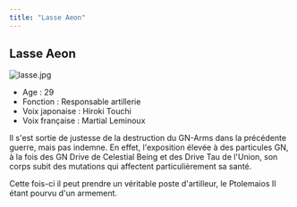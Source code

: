```yaml
---
title: "Lasse Aeon"
---
```


Lasse Aeon
----------

![lasse.jpg](/images/stories/saga/gundam00/persos/s2/lasse.jpg "lasse.jpg")
- Age : 29  
- Fonction : Responsable artillerie  
- Voix japonaise : Hiroki Touchi  
- Voix française : Martial Leminoux


Il s'est sortie de justesse de la destruction du GN-Arms dans la précédente guerre, mais pas indemne. En effet, l'exposition élevée à des particules GN, à la fois des GN Drive de Celestial Being et des Drive Tau de l'Union, son corps subit des mutations qui affectent particulièrement sa santé.


Cette fois-ci il peut prendre un véritable poste d'artilleur, le Ptolemaios II étant pourvu d'un armement.

